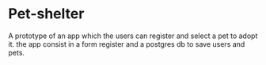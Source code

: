 # Pet-shelter
A prototype of an app which the users can register and select a pet to adopt it. the app consist in a form register and a postgres db to save users and pets.

